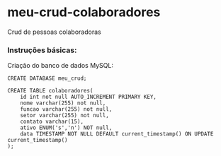 # meu-crud-colaboradores
Crud de pessoas colaboradoras

### Instruções básicas:

Criação do banco de dados MySQL:
```
CREATE DATABASE meu_crud;

CREATE TABLE colaboradores(
	id int not null AUTO_INCREMENT PRIMARY KEY, 
    nome varchar(255) not null,
    funcao varchar(255) not null,
    setor varchar(255) not null,
    contato varchar(15),
    ativo ENUM('s','n') NOT null,
    data TIMESTAMP NOT NULL DEFAULT current_timestamp() ON UPDATE current_timestamp()
);
```
